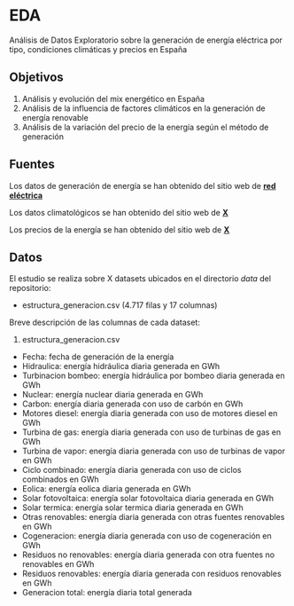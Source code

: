 # EDA
Análisis de Datos Exploratorio sobre la generación de energía eléctrica por tipo, condiciones climáticas y precios en España

## Objetivos
1. Análisis y evolución del mix energético en España
2. Análisis de la influencia de factores climáticos en la generación de energía renovable
3. Análisis de la variación del precio de la energía según el método de generación

## Fuentes
Los datos de generación de energía se han obtenido del sitio web de [**red eléctrica**](https://www.ree.es/es/datos/generacion)

Los datos climatológicos se han obtenido del sitio web de [**X**]()

Los precios de la energía se han obtenido del sitio web de [**X**]()

## Datos
El estudio se realiza sobre X datasets ubicados en el directorio *data* del repositorio:
* estructura_generacion.csv (4.717 filas y 17 columnas)

Breve descripción de las columnas de cada dataset:

1. estructura_generacion.csv
* Fecha: fecha de generación de la energía
* Hidraulica: energía hidráulica diaria generada en GWh
* Turbinacion bombeo: energía hidráulica por bombeo diaria generada en GWh
* Nuclear: energía nuclear diaria generada en GWh
* Carbon: energía diaria generada con uso de carbón en GWh
* Motores diesel: energía diaria generada con uso de motores diesel en GWh
* Turbina de gas: energía diaria generada con uso de turbinas de gas en GWh
* Turbina de vapor: energía diaria generada con uso de turbinas de vapor en GWh
* Ciclo combinado: energía diaria generada con uso de ciclos combinados en GWh
* Eolica: energía eolica diaria generada en GWh
* Solar fotovoltaica: energía solar fotovoltaica diaria generada en GWh
* Solar termica: energía solar termica diaria generada en GWh
* Otras renovables: energía diaria generada con otras fuentes renovables en GWh
* Cogeneracion: energía diaria generada con uso de cogeneración en GWh
* Residuos no renovables: energía diaria generada con otra fuentes no renovables en GWh
* Residuos renovables: energía diaria generada con residuos renovables en GWh
* Generacion total: energía diaria total generada